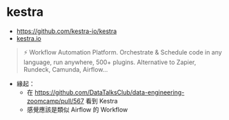 # kestra

- https://github.com/kestra-io/kestra
- [kestra.io](https://kestra.io/)

> ⚡ Workflow Automation Platform. Orchestrate & Schedule code in any language, run anywhere, 500+ plugins. Alternative to Zapier, Rundeck, Camunda, Airflow...

- 緣起：
  - 在 https://github.com/DataTalksClub/data-engineering-zoomcamp/pull/567 看到 Kestra
  - 感覺應該是類似 Airflow 的 Workflow 